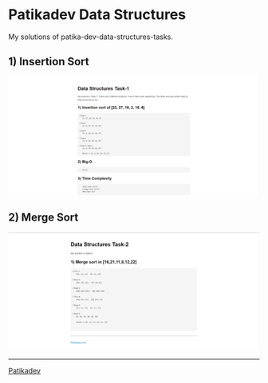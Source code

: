 # Patikadev Data Structures

My solutions of patika-dev-data-structures-tasks.

## 1) Insertion Sort

![Insertion Sort](./images/task-1.PNG)

## 2) Merge Sort

![Merge Sort](./images/task-2.PNG)

---

[Patikadev](https://patikadev.com)
